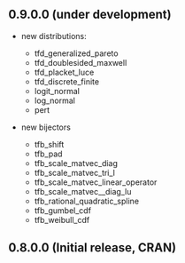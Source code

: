 

## 0.9.0.0 (under development)

- new distributions:
  - tfd_generalized_pareto
  - tfd_doublesided_maxwell
  - tfd_placket_luce
  - tfd_discrete_finite
  - logit_normal
  - log_normal
  - pert
  
- new bijectors
  - tfb_shift
  - tfb_pad
  - tfb_scale_matvec_diag
  - tfb_scale_matvec_tri_l
  - tfb_scale_matvec_linear_operator
  - tfb_scale_matvec__diag_lu
  - tfb_rational_quadratic_spline
  - tfb_gumbel_cdf
  - tfb_weibull_cdf


## 0.8.0.0 (Initial release, CRAN)
